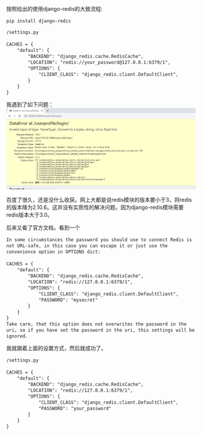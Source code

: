 按照给出的使用django-redis的大致流程:
```
pip install django-redis
```
```
/settings.py

CACHES = {
    "default": {
        "BACKEND": "django_redis.cache.RedisCache",
        "LOCATION": "redis://your_password@127.0.0.1:6379/1",
        "OPTIONS": {
            "CLIENT_CLASS": "django_redis.client.DefaultClient",
        }
    }
}
```

我遇到了如下问题：
![avatar](https://github.com/ScCcWe/django-error-together/blob/master/%E9%94%99%E8%AF%AF.png)

百度了很久，还是没什么收获。网上大都是说redis模块的版本要小于3，将redis的版本降为2.10.6。这并没有实质性的解决问题。因为django-redis模块需要redis版本大于3.0。

后来又看了官方文档，看到一个
```
In some circumstances the password you should use to connect Redis is not URL-safe, in this case you can escape it or just use the convenience option in OPTIONS dict:

CACHES = {
    "default": {
        "BACKEND": "django_redis.cache.RedisCache",
        "LOCATION": "redis://127.0.0.1:6379/1",
        "OPTIONS": {
            "CLIENT_CLASS": "django_redis.client.DefaultClient",
            "PASSWORD": "mysecret"
        }
    }
}
Take care, that this option does not overwrites the password in the uri, so if you have set the password in the uri, this settings will be ignored.
```
我就跟着上面的设置方式，然后就成功了。
```
/settings.py

CACHES = {
    "default": {
        "BACKEND": "django_redis.cache.RedisCache",
        "LOCATION": "redis://127.0.0.1:6379/1",
        "OPTIONS": {
            "CLIENT_CLASS": "django_redis.client.DefaultClient",
            "PASSWORD": "your_password"
        }
    }
}
```
